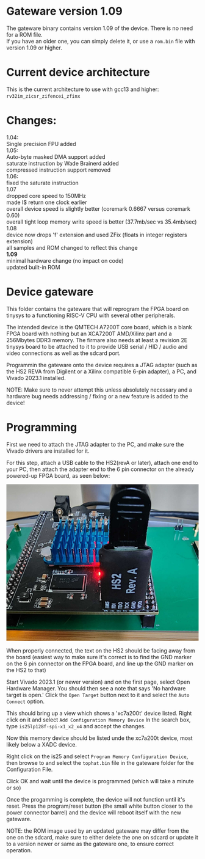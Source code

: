 # Gateware version 1.09

The gateware binary contains version 1.09 of the device.
There is no need for a ROM file.<br>
If you have an older one, you can simply delete it, or use a `rom.bin` file with version 1.09 or higher.

# Current device architecture
This is the current architecture to use with gcc13 and higher: `rv32im_zicsr_zifencei_zfinx`

# Changes:
1.04:<br>
Single precision FPU added<br>
1.05:<br>
Auto-byte masked DMA support added<br>
saturate instruction by Wade Brainerd added<br>
compressed instruction support removed<br>
1.06:<br>
fixed the saturate instruction<br>
1.07<br>
dropped core speed to 150MHz<br>
made I$ return one clock earlier<br>
overall device speed is slightly better (coremark 0.6667 versus coremark 0.60) <br>
overall tight loop memory write speed is better (37.7mb/sec vs 35.4mb/sec)<br>
1.08<br>
device now drops 'f' extension and used ZFix (floats in integer registers extension)<br>
all samples and ROM changed to reflect this change<br>
<b>1.09</b><br>
minimal hardware change (no impact on code)<br>
updated built-in ROM<br>

# Device gateware

This folder contains the gateware that will reprogram the FPGA board on tinysys to a functioning RISC-V CPU with several other peripherals.

The intended device is the QMTECH A7200T core board, which is a blank FPGA board with nothing but an XCA7200T AMD/Xilinx part and a 256Mbytes DDR3 memory. The firmare also needs at least a revision 2E tinysys board to be attached to it to provide USB serial / HID / audio and video connections as well as the sdcard port.

Programmin the gateware onto the device requires a JTAG adapter (such as the HS2 REVA from Digilent or a Xilinx compatible 6-pin adapter), a PC, and Vivado 2023.1 installed.

NOTE: Make sure to never attempt this unless absolutely necessary and a hardware bug needs addressing / fixing or a new feature is added to the device!

# Programming

First we need to attach the JTAG adapter to the PC, and make sure the Vivado drivers are installed for it.

For this step, attach a USB cable to the HS2(revA or later), attach one end to your PC, then attach the adapter end to the 6 pin connector on the already powered-up FPGA board, as seen below:

![JTAG Connector](./JTAG.png "JTAG Connector")

When properly connected, the text on the HS2 should be facing away from the board (easiest way to make sure it's correct is to find the GND marker on the 6 pin connector on the FPGA board, and line up the GND marker on the HS2 to that)

Start Vivado 2023.1 (or newer version) and on the first page, select Open Hardware Manager.
You should then see a note that says 'No hardware target is open.' Click the `Open Target` button next to it and select the `Auto Connect` option.

This should bring up a view which shows a 'xc7a200t' device listed. Right click on it and select `Add Configuration Memory Device`
In the search box, type `is25lp128f-spi-x1_x2_x4` and accept the changes.

Now this memory device should be listed unde the xc7a200t device, most likely below a XADC device.

Right click on the is25 and select `Program Memory Configuration Device`, then browse to and select the `tophat.bin` file in the gateware folder for the Configuration File.

Click OK and wait until the device is programmed (which will take a minute or so)

Once the progamming is complete, the device will not function until it's reset. Press the program/reset button (the small white button closer to the power connector barrel) and the device will reboot itself with the new gateware.

NOTE: the ROM image used by an updated gateware may differ from the one on the sdcard, make sure to either delete the one on sdcard or update it to a version newer or same as the gateware one, to ensure correct operation.
